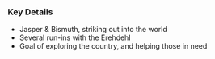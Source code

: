 ### Key Details
- Jasper & Bismuth, striking out into the world
- Several run-ins with the Erehdehl
- Goal of exploring the country, and helping those in need